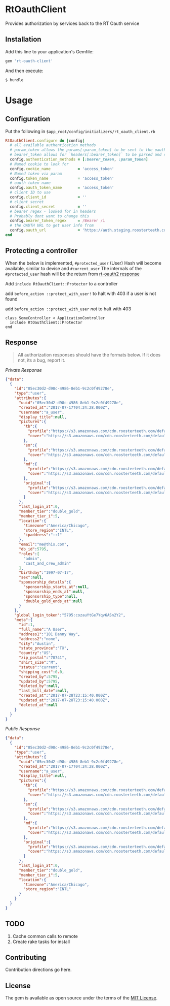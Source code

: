 # RtOauthClient

Provides authorization by services back to the RT Oauth service


## Installation
Add this line to your application's Gemfile:

```ruby
gem 'rt-oauth-client'
```

And then execute:
```bash
$ bundle
```

# Usage

## Configuration

Put the following in `$app_root/config/initializers/rt_oauth_client.rb`

```ruby
RtOauthClient.configure do |config|
  # all available authentication methods
  # param_token allows the params[:param_token] to be sent to the oauth server
  # bearer_token allows for `headers[:bearer_token]` to be parsed and sent to the oauth server
  config.authentication_methods = [:bearer_token, :param_token]
  # Named cookie to look for
  config.cookie_name            = 'access_token'
  # Named token via param
  config.token_name             = 'access_token'
  # oauth token name
  config.oauth_token_name       = 'access_token'
  # client ID to use
  config.client_id              = ''
  # client secret
  config.client_secret          = ''
  # bearer regex - looked for in headers
  # Probably dont want to change this
  config.bearer_token_regex     = /Bearer /i
  # the OAUTH URL to get user info from
  config.oauth_url              = 'https://auth.staging.roosterteeth.com'
end

```

## Protecting a controller

When the below is implemented, `#protected_user` (User) Hash will become available, similar to devise and `#current_user`
The internals of the `#protected_user` hash will be the return from [rt-oauth2 response](https://github.com/RoosterTeethProductions/rt-oauth2#response)

Add `include RtOauthClient::Protector` to a controller

add `before_action ::protect_with_user!` to halt with 403 if a user is not found

add `before_action ::protect_with_user` _not_ to halt with 403

```
class SomeController < ApplicationController
  include RtOauthClient::Protector
end
```

## Response

> All authorization responses should have the formats below.  If it does not, its a bug, report it. 

_Private Response_

```json
{"data":
  {
    "id":"05ec30d2-d98c-4986-8eb1-9c2c0f49278e",
    "type":"user",
    "attributes":{
      "uuid":"05ec30d2-d98c-4986-8eb1-9c2c0f49278e",
      "created_at":"2017-07-17T04:24:28.000Z",
      "username":"a_user",
      "display_title":null,
      "pictures":{
        "tb":{
          "profile":"https://s3.amazonaws.com/cdn.roosterteeth.com/default/tb/user_profile_female.jpg",
          "cover":"https://s3.amazonaws.com/cdn.roosterteeth.com/default/tb/generic_rt_cover.jpg"
        },
        "sm":{
          "profile":"https://s3.amazonaws.com/cdn.roosterteeth.com/default/sm/user_profile_female.jpg",
          "cover":"https://s3.amazonaws.com/cdn.roosterteeth.com/default/sm/generic_rt_cover.jpg"
        },
        "md":{
          "profile":"https://s3.amazonaws.com/cdn.roosterteeth.com/default/md/user_profile_female.jpg",
          "cover":"https://s3.amazonaws.com/cdn.roosterteeth.com/default/md/generic_rt_cover.jpg"
        },
        "original":{
          "profile":"https://s3.amazonaws.com/cdn.roosterteeth.com/default/original/user_profile_female.jpg",
          "cover":"https://s3.amazonaws.com/cdn.roosterteeth.com/default/original/generic_rt_cover.jpg"
        }
      },
      "last_login_at":0,
      "member_tier":"double_gold",
      "member_tier_i":5,
      "location":{
        "timezone":"America/Chicago",
        "store_region":"INTL",
        "ipaddress":"::1"
      },
      "email":"me@this.com",
      "db_id":5795,
      "roles":[
        "admin",
        "cast_and_crew_admin"
      ],
      "birthday":"1997-07-17",
      "sex":null,
      "sponsorship_details":{
        "sponsorship_starts_at":null,
        "sponsorship_ends_at":null,
        "sponsorship_type":null,
        "double_gold_ends_at":null
      }
    },
    "global_login_token":"5795:cozauYtGe7Yqv6ASn2Y2",
    "meta":{
      "id":1,
      "full_name":"A User",
      "address1":"101 Danny Way",
      "address2":"none",
      "city":"Austin",
      "state_province":"TX",
      "country":"US",
      "zip_postal":"78741",
      "shirt_size":"M",
      "status":"current",
      "shipping_cost":0.0,
      "created_by":5795,
      "updated_by":5795,
      "deleted_by":null,
      "last_bill_date":null,
      "created_at":"2017-07-28T23:15:40.000Z",
      "updated_at":"2017-07-28T23:15:40.000Z",
      "deleted_at":null
    }
  }
}
```

_Public Response_

```json
{"data":
  {
    "id":"05ec30d2-d98c-4986-8eb1-9c2c0f49278e",
    "type":"user",
    "attributes":{
      "uuid":"05ec30d2-d98c-4986-8eb1-9c2c0f49278e",
      "created_at":"2017-07-17T04:24:28.000Z",
      "username":"a_user",
      "display_title":null,
      "pictures":{
        "tb":{
          "profile":"https://s3.amazonaws.com/cdn.roosterteeth.com/default/tb/user_profile_female.jpg",
          "cover":"https://s3.amazonaws.com/cdn.roosterteeth.com/default/tb/generic_rt_cover.jpg"
        },
        "sm":{
          "profile":"https://s3.amazonaws.com/cdn.roosterteeth.com/default/sm/user_profile_female.jpg",
          "cover":"https://s3.amazonaws.com/cdn.roosterteeth.com/default/sm/generic_rt_cover.jpg"
        },
        "md":{
          "profile":"https://s3.amazonaws.com/cdn.roosterteeth.com/default/md/user_profile_female.jpg",
          "cover":"https://s3.amazonaws.com/cdn.roosterteeth.com/default/md/generic_rt_cover.jpg"
        },
        "original":{
          "profile":"https://s3.amazonaws.com/cdn.roosterteeth.com/default/original/user_profile_female.jpg",
          "cover":"https://s3.amazonaws.com/cdn.roosterteeth.com/default/original/generic_rt_cover.jpg"
        }
      },
      "last_login_at":0,
      "member_tier":"double_gold",
      "member_tier_i":5,
      "location":{
        "timezone":"America/Chicago",
        "store_region":"INTL"
      }
    }
  }
}
```


## TODO

1. Cache common calls to remote
1. Create rake tasks for install 

## Contributing
Contribution directions go here.

## License
The gem is available as open source under the terms of the [MIT License](http://opensource.org/licenses/MIT).
